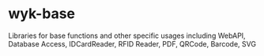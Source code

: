 # wyk-base
Libraries for base functions and other specific usages including WebAPI, Database Access, IDCardReader, RFID Reader, PDF, QRCode, Barcode, SVG 
